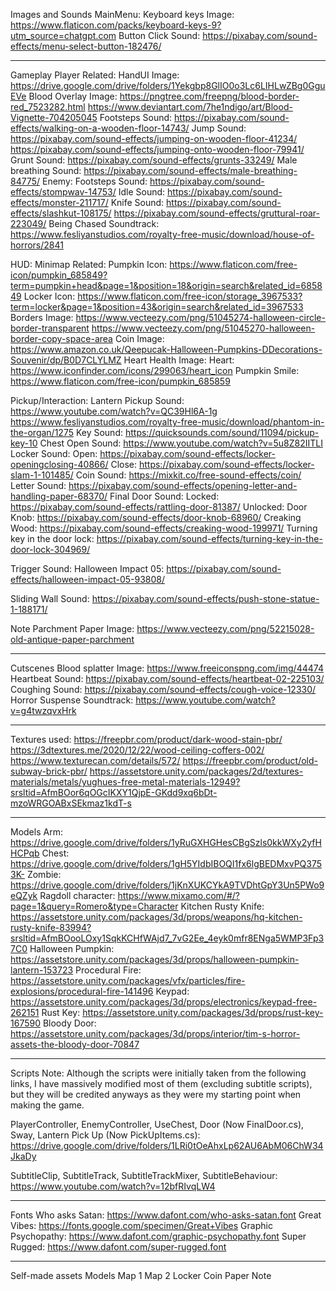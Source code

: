 Images and Sounds
MainMenu:
	Keyboard keys Image:
		https://www.flaticon.com/packs/keyboard-keys-9?utm_source=chatgpt.com
	Button Click Sound:
		https://pixabay.com/sound-effects/menu-select-button-182476/
________________________________________________________________________________________________________________________________________________________
Gameplay
Player Related:
	HandUI Image:
		https://drive.google.com/drive/folders/1Yekgbp8GlIO0o3Lc6LIHLwZBg0GguEVe
	Blood Overlay Image:
		https://pngtree.com/freepng/blood-border-red_7523282.html
		https://www.deviantart.com/7he1ndigo/art/Blood-Vignette-704205045
	Footsteps Sound:
		https://pixabay.com/sound-effects/walking-on-a-wooden-floor-14743/
	Jump Sound:
		https://pixabay.com/sound-effects/jumping-on-wooden-floor-41234/
		https://pixabay.com/sound-effects/jumping-onto-wooden-floor-79941/
	Grunt Sound:
		https://pixabay.com/sound-effects/grunts-33249/
	Male breathing Sound:
		https://pixabay.com/sound-effects/male-breathing-84775/
Enemy:
	Footsteps Sound:
		https://pixabay.com/sound-effects/stompwav-14753/
	Idle Sound:
		https://pixabay.com/sound-effects/monster-211717/
	Knife Sound:
		https://pixabay.com/sound-effects/slashkut-108175/
		https://pixabay.com/sound-effects/gruttural-roar-223049/
	Being Chased Soundtrack:
		https://www.fesliyanstudios.com/royalty-free-music/download/house-of-horrors/2841

HUD:
	Minimap Related:
		Pumpkin Icon:
			https://www.flaticon.com/free-icon/pumpkin_685849?term=pumpkin+head&page=1&position=18&origin=search&related_id=685849
		Locker Icon:
			https://www.flaticon.com/free-icon/storage_3967533?term=locker&page=1&position=43&origin=search&related_id=3967533
		Borders Image:
			https://www.vecteezy.com/png/51045274-halloween-circle-border-transparent
			https://www.vecteezy.com/png/51045270-halloween-border-copy-space-area
		Coin Image:
			https://www.amazon.co.uk/Qeepucak-Halloween-Pumpkins-DDecorations-Souvenir/dp/B0D7CLYLMZ
		Heart Health Image:
			Heart:
				https://www.iconfinder.com/icons/299063/heart_icon
			Pumpkin Smile:
				https://www.flaticon.com/free-icon/pumpkin_685859

Pickup/Interaction:
	Lantern Pickup Sound:
		https://www.youtube.com/watch?v=QC39Hl6A-1g
		https://www.fesliyanstudios.com/royalty-free-music/download/phantom-in-the-organ/1275
	Key Sound:
		https://quicksounds.com/sound/11094/pickup-key-10
	Chest Open Sound:
		https://www.youtube.com/watch?v=5u8Z82IITLI
	Locker Sound:
		Open:
			https://pixabay.com/sound-effects/locker-openingclosing-40866/
		Close:
			https://pixabay.com/sound-effects/locker-slam-1-101485/
	Coin Sound:
		https://mixkit.co/free-sound-effects/coin/
	Letter Sound:
		https://pixabay.com/sound-effects/opening-letter-and-handling-paper-68370/
	Final Door Sound:
		Locked:
			https://pixabay.com/sound-effects/rattling-door-81387/
		Unlocked:
			Door Knob:
				https://pixabay.com/sound-effects/door-knob-68960/
			Creaking Wood:
				https://pixabay.com/sound-effects/creaking-wood-199971/
			Turning key in the door lock:
				https://pixabay.com/sound-effects/turning-key-in-the-door-lock-304969/

Trigger Sound:
	Halloween Impact 05:
		https://pixabay.com/sound-effects/halloween-impact-05-93808/

Sliding Wall Sound:
	https://pixabay.com/sound-effects/push-stone-statue-1-188171/

Note Parchment Paper Image:
	https://www.vecteezy.com/png/52215028-old-antique-paper-parchment
________________________________________________________________________________________________________________________________________________________
Cutscenes
Blood splatter Image:
	https://www.freeiconspng.com/img/44474
Heartbeat Sound:
	https://pixabay.com/sound-effects/heartbeat-02-225103/
Coughing Sound:
	https://pixabay.com/sound-effects/cough-voice-12330/
Horror Suspense Soundtrack:
	https://www.youtube.com/watch?v=g4twzqvxHrk
________________________________________________________________________________________________________________________________________________________
Textures used:
https://freepbr.com/product/dark-wood-stain-pbr/
https://3dtextures.me/2020/12/22/wood-ceiling-coffers-002/
https://www.texturecan.com/details/572/
https://freepbr.com/product/old-subway-brick-pbr/
https://assetstore.unity.com/packages/2d/textures-materials/metals/yughues-free-metal-materials-12949?srsltid=AfmBOor6qOGcIKXY1QjpE-GKdd9xq6bDt-mzoWRGOABxSEkmaz1kdT-s
________________________________________________________________________________________________________________________________________________________
Models
Arm:
	https://drive.google.com/drive/folders/1yRuGXHGHesCBgSzls0kkWXy2yfHHCPqb
Chest:
	https://drive.google.com/drive/folders/1gH5YIdbIBOQI1fx6lgBEDMxvPQ3753K-
Zombie:
	https://drive.google.com/drive/folders/1jKnXUKCYkA9TVDhtGpY3Un5PWo9eQZyk
Ragdoll character:
	https://www.mixamo.com/#/?page=1&query=Romero&type=Character
Kitchen Rusty Knife:
	https://assetstore.unity.com/packages/3d/props/weapons/hq-kitchen-rusty-knife-83994?srsltid=AfmBOooLOxy1SqkKCHfWAjd7_7vG2Ee_4eyk0mfr8ENga5WMP3Fp37C0
Halloween Pumpkin:
	https://assetstore.unity.com/packages/3d/props/halloween-pumpkin-lantern-153723
Procedural Fire:
	https://assetstore.unity.com/packages/vfx/particles/fire-explosions/procedural-fire-141496
Keypad:
	https://assetstore.unity.com/packages/3d/props/electronics/keypad-free-262151
Rust Key:
	https://assetstore.unity.com/packages/3d/props/rust-key-167590
Bloody Door:
	https://assetstore.unity.com/packages/3d/props/interior/tim-s-horror-assets-the-bloody-door-70847
________________________________________________________________________________________________________________________________________________________
Scripts
Note: Although the scripts were initially taken from the following links, I have massively modified most of them (excluding subtitle scripts), but they will be credited anyways
as they were my starting point when making the game.

PlayerController,
EnemyController,
UseChest,
Door (Now FinalDoor.cs),
Sway,
Lantern Pick Up (Now PickUpItems.cs):
	https://drive.google.com/drive/folders/1LRi0tOeAhxLp62AU6AbM06ChW34JkaDy

SubtitleClip,
SubtitleTrack,
SubtitleTrackMixer,
SubtitleBehaviour:
	https://www.youtube.com/watch?v=12bfRIvqLW4
________________________________________________________________________________________________________________________________________________________
Fonts
Who asks Satan:
	https://www.dafont.com/who-asks-satan.font
Great Vibes:
	https://fonts.google.com/specimen/Great+Vibes
Graphic Psychopathy:
	https://www.dafont.com/graphic-psychopathy.font
Super Rugged:
	https://www.dafont.com/super-rugged.font
________________________________________________________________________________________________________________________________________________________
Self-made assets
Models
	Map 1
	Map 2
	Locker
	Coin
	Paper Note